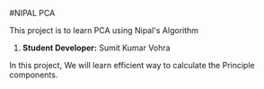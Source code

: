 #NIPAL PCA

This project is to learn PCA using Nipal's Algorithm

1. **Student Developer:** Sumit Kumar Vohra

In this project, We will learn efficient way to calculate the Principle components.


